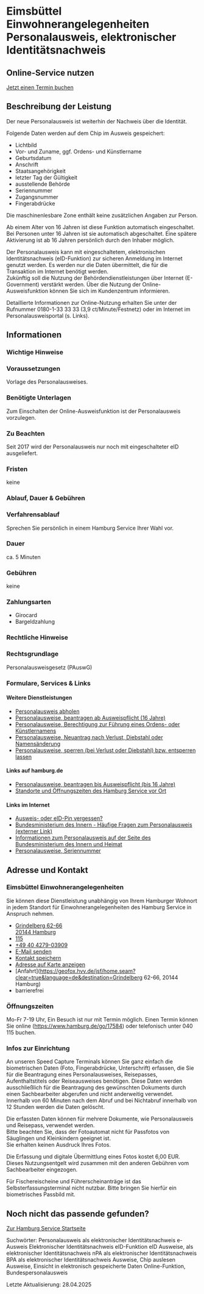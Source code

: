 




Eimsbüttel Einwohnerangelegenheiten Personalausweis, elektronischer Identitätsnachweis
======================================================================================

Online-Service nutzen
---------------------

[Jetzt einen Termin buchen](https://serviceportal.hamburg.de/HamburgGateway/FVP/FV/Bezirke/DigiTermin/Behoerde/Auswahl?mandantId=1)

Beschreibung der Leistung
-------------------------

Der neue Personalausweis ist weiterhin der Nachweis über die Identität.

Folgende Daten werden auf dem Chip im Ausweis gespeichert:

* Lichtbild
* Vor- und Zuname, ggf. Ordens- und Künstlername
* Geburtsdatum
* Anschrift
* Staatsangehörigkeit
* letzter Tag der Gültigkeit
* ausstellende Behörde
* Seriennummer
* Zugangsnummer
* Fingerabdrücke

Die maschinenlesbare Zone enthält keine zusätzlichen Angaben zur Person.

Ab einem Alter von 16 Jahren ist diese Funktion automatisch eingeschaltet. Bei Personen unter 16 Jahren ist sie automatisch abgeschaltet. Eine spätere Aktivierung ist ab 16 Jahren persönlich durch den Inhaber möglich.

Der Personalausweis kann mit eingeschaltetem, elektronischen Identitätsnachweis (eID-Funktion) zur sicheren Anmeldung im Internet genutzt werden. Es werden nur die Daten übermittelt, die für die Transaktion im Internet benötigt werden.  
Zukünftig soll die Nutzung der Behördendienstleistungen über Internet (E-Government) verstärkt werden. Über die Nutzung der Online-Ausweisfunktion können Sie sich im Kundenzentrum informieren.

Detaillierte Informationen zur Online-Nutzung erhalten Sie unter der Rufnummer 0180-1-33 33 33 (3,9 ct/Minute/Festnetz) oder im Internet im Personalausweisportal (s. Links).

Informationen
-------------

### Wichtige Hinweise

### Voraussetzungen

Vorlage des Personalausweises.

### Benötigte Unterlagen

Zum Einschalten der Online-Ausweisfunktion ist der Personalausweis vorzulegen.

### Zu Beachten

Seit 2017 wird der Personalausweis nur noch mit eingeschalteter eID ausgeliefert.

### Fristen

keine

### Ablauf, Dauer & Gebühren

### Verfahrensablauf

Sprechen Sie persönlich in einem Hamburg Service Ihrer Wahl vor.

### Dauer

ca. 5 Minuten

### Gebühren

keine

### Zahlungsarten

* Girocard
* Bargeldzahlung

### Rechtliche Hinweise

### Rechtsgrundlage

Personalausweisgesetz (PAuswG)

### Formulare, Services & Links

#### Weitere Dienstleistungen

* [Personalausweis abholen](https://www.hamburg.de/service/info/11882273/)
* [Personalausweise, beantragen ab Ausweispflicht (16 Jahre)](https://www.hamburg.de/service/info/11298988/n0)
* [Personalausweise, Berechtigung zur Führung eines Ordens- oder Künstlernamens](https://www.hamburg.de/service/info/11299794/)
* [Personalausweise, Neuantrag nach Verlust, Diebstahl oder Namensänderung](https://www.hamburg.de/service/info/11891147/)
* [Personalausweise, sperren (bei Verlust oder Diebstahl) bzw. entsperren lassen](https://www.hamburg.de/service/suche/personalausweis/)

#### Links auf hamburg.de

* [Personalausweise, beantragen bis Ausweispflicht (bis 16 Jahre)](https://www.hamburg.de/barrierefrei/leichte-sprache/service/13659500/dgs-beantragung-eines-personalausweises/)
* [Standorte und Öffnungszeiten des Hamburg Service vor Ort](https://www.hamburg.de/go/17584)

#### Links im Internet

* [Ausweis- oder eID-Pin vergessen?](http://www.pin-ruecksetzbrief-bestellen.de/)
* [Bundesministerium des Innern - Häufige Fragen zum Personalausweis (externer Link)](https://www.bmi.bund.de/Webs/PA/DE/service/faq/faq-artikel.html)
* [Informationen zum Personalausweis auf der Seite des Bundesministerium des Innern und Heimat](https://www.personalausweisportal.de/)
* [Personalausweise, Seriennummer](https://www.bmi.bund.de/SharedDocs/downloads/DE/veroeffentlichungen/themen/moderne-verwaltung/ausweise/personalausweis-seriennummer.pdf?__blob=publicationFile&v=10)

Adresse und Kontakt
-------------------

### Eimsbüttel Einwohnerangelegenheiten

Sie können diese Dienstleistung unabhängig von Ihrem Hamburger Wohnort in jedem Standort für Einwohnerangelegenheiten des Hamburg Service in Anspruch nehmen.

* [Grindelberg 62-66   
  20144 Hamburg](#)
* [115](tel:+4940115 "115")
* [+49 40 4279-03909](tel:+4940427903909 "+49 40 4279-03909")
* [E-Mail senden](mailto:e.eimsbuettel@hamburgservice.de)
* [Kontakt speichern](//iason.hamburg.de/befi/info/vcard/111106609/ "Kontakt speichern")
* [Adresse auf Karte anzeigen](#)
* [Anfahrt](https://geofox.hvv.de/jsf/home.seam?clear=true&language=de&destination=Grindelberg 62-66, 20144 Hamburg)
* barrierefrei

### Öffnungszeiten

Mo-Fr 7-19 Uhr, Ein Besuch ist nur mit Termin möglich. Einen Termin können Sie online (https://www.hamburg.de/go/17584) oder telefonisch unter 040 115 buchen.

### Infos zur Einrichtung

An unseren Speed Capture Terminals können Sie ganz einfach die biometrischen Daten (Foto, Fingerabdrücke, Unterschrift) erfassen, die Sie für die Beantragung eines Personalausweises, Reisepasses, Aufenthaltstitels oder Reiseausweises benötigen. Diese Daten werden ausschließlich für die Beantragung des gewünschten Dokuments durch einen Sachbearbeiter abgerufen und nicht anderweitig verwendet. Innerhalb von 60 Minuten nach dem Abruf und bei Nichtabruf innerhalb von 12 Stunden werden die Daten gelöscht.  
  
Die erfassten Daten können für mehrere Dokumente, wie Personalausweis und Reisepass, verwendet werden.  
Bitte beachten Sie, dass der Fotoautomat nicht für Passfotos von Säuglingen und Kleinkindern geeignet ist.  
Sie erhalten keinen Ausdruck Ihres Fotos.  
  
Die Erfassung und digitale Übermittlung eines Fotos kostet 6,00 EUR. Dieses Nutzungsentgelt wird zusammen mit den anderen Gebühren vom Sachbearbeiter eingezogen.  
  
Für Fischereischeine und Führerscheinanträge ist das Selbsterfassungsterminal nicht nutzbar. Bitte bringen Sie hierfür ein biometrisches Passbild mit.

Noch nicht das passende gefunden?
---------------------------------

 [Zur Hamburg Service Startseite](/service/)

Suchwörter: Personalausweis als elektronischer Identitätsnachweis e-Ausweis Elektronischer Identitätsnachweis eID-Funktion eID Ausweise, als elektronischer Identitätsnachweis nPA als elektronischer Identitätsnachweis BPA als elektronischer Identitätsnachweis Ausweise, Chip auslesen Ausweise, Einsicht in elektronisch gespeicherte Daten Online-Funktion, Bundespersonalausweis

Letzte Aktualisierung: 28.04.2025

